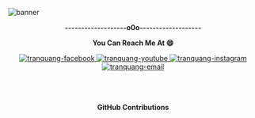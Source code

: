 ![banner](https://user-images.githubusercontent.com/117824221/201148089-ab58d387-66cf-47b3-9c37-1f15a54143a6.png)
<p align="center"><b> -------------------o0o-------------------</b></p>
<div align="center">
  <p align="center"><b>You Can Reach Me At 😄</b></p>
  <a href="https://www.facebook.com/vuanh.dio.2" target="blank">
    <img src="https://img.icons8.com/bubbles/100/000000/facebook-new.png" alt="tranquang-facebook" />
  </a>
  <a href="https://www.youtube.com/channel/UCCJ7gbRotFwxYR8oBRWU9eA" target="blank">
    <img src="https://img.icons8.com/bubbles/100/000000/youtube-squared.png" alt="tranquang-youtube" />
  </a>
  <a href="https://www.instagram.com/_du.anh/" target="blank">
    <img src="https://img.icons8.com/bubbles/100/000000/instagram.png" alt="tranquang-instagram" />
  </a>
  <a href="mailto:vuanh13122002a@gmail.com" target="top">
    <img src="https://img.icons8.com/bubbles/100/000000/apple-mail.png" alt="tranquang-email" />
  </a>
</div>
<br>
<br>
<br>
<p align='center'>
  <p align="center"><b> GitHub Contributions </b></p>

<p>
